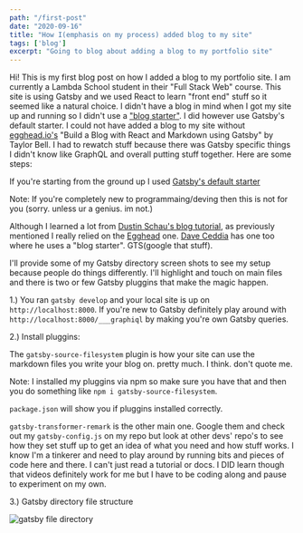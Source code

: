 ```yaml
---
path: "/first-post"
date: "2020-09-16"
title: "How I(emphasis on my process) added blog to my site"
tags: ['blog']
excerpt: "Going to blog about adding a blog to my portfolio site"
---
```


Hi! This is my first blog post on how I added a blog to my portfolio site. 
I am currently a Lambda School student in their "Full Stack Web" course.
This site is using Gatsby and we used React to learn "front end" stuff so 
it seemed like a natural choice. I didn't have a blog in mind when I got my site
up and running so I didn't use a ["blog starter"](https://www.gatsbyjs.com/starters/?v=2). I did however use Gatsby's default starter. I could not have added a blog to my site without [egghead.io's](https://egghead.io/) "Build a Blog with React and Markdown using Gatsby" by Taylor Bell. I had to rewatch stuff because there was Gatsby specific things I didn't know like GraphQL and overall putting stuff together. Here are some steps:


If you're starting from the ground up I used [Gatsby's default starter](https://www.gatsbyjs.com/tutorial/part-zero/)

Note: If you're completely new to programmaing/deving then this is not for you (sorry. unless ur a genius. im not.)

Although I learned a lot from [Dustin Schau's blog tutorial](https://www.gatsbyjs.com/blog/2017-07-19-creating-a-blog-with-gatsby/#gatsby-skip-here), as previously mentioned I really 
relied on the [Egghead](https://egghead.io/courses/build-a-blog-with-react-and-markdown-using-gatsby) one. [Dave Ceddia](https://daveceddia.com/start-blog-gatsby-netlify/) has one too where he uses a "blog starter". GTS(google that stuff).

I'll provide some of my Gatsby directory screen shots to see my setup because people do things differently. I'll highlight and touch on main files and there is two or few Gatsby pluggins that make the magic happen. 

1.) You ran `gatsby develop` and your local site is up on `http://localhost:8000`. If you're new to Gatsby definitely play around with `http://localhost:8000/___graphiql` by making you're own Gatsby queries.

2.) Install pluggins: 

The `gatsby-source-filesystem` plugin is how your site can use the markdown files you write your blog on. pretty much. I think. don't quote me. 


Note: I installed my pluggins via npm so make sure you have that and then you do something like `npm i gatsby-source-filesystem`. 

`package.json` will show you if pluggins installed correctly. 

`gatsby-transformer-remark` is the other main one. Google them and check out my `gatsby-config.js` on my repo but look at other devs' repo's to see how they set stuff up to get an idea of what you need and how stuff works. I know I'm a tinkerer and need to play around by running bits and pieces of code here and there. I can't just read a tutorial or docs. I DID learn though that videos definitely work for me but I have to be coding along and pause to experiment on my own. 

3.) Gatsby directory file structure

![gatsby file directory](https://user-images.githubusercontent.com/10346209/94084935-9cd2e500-fdbb-11ea-93a8-8b356f6c1336.PNG)

